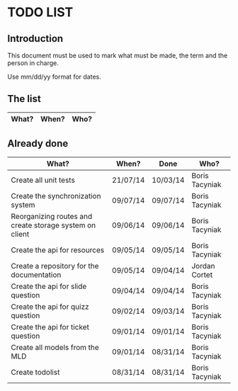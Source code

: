 # TODO LIST

## Introduction

This document must be used to mark what must be made, the term and the person in charge.

Use mm/dd/yy format for dates.

## The list

What?                                                        | When?  | Who?
-------------------------------------------------------------|--------|------

## Already done

What?                                                        | When?  | Done   | Who?
-------------------------------------------------------------|--------|--------|------
Create all unit tests                                        |21/07/14|10/03/14|Boris Tacyniak
Create the synchronization system                            |09/07/14|09/07/14|Boris Tacyniak
Reorganizing routes and create storage system on client      |09/06/14|09/06/14|Boris Tacyniak
Create the api for resources                                 |09/05/14|09/05/14|Boris Tacyniak
Create a repository for the documentation                    |09/05/14|09/04/14|Jordan Cortet
Create the api for slide question                            |09/04/14|09/04/14|Boris Tacyniak
Create the api for quizz question                            |09/02/14|09/03/14|Boris Tacyniak
Create the api for ticket question                           |09/01/14|09/01/14|Boris Tacyniak
Create all models from the MLD                               |09/01/14|08/31/14|Boris Tacyniak
Create todolist                                              |08/31/14|08/31/14|Boris Tacyniak
